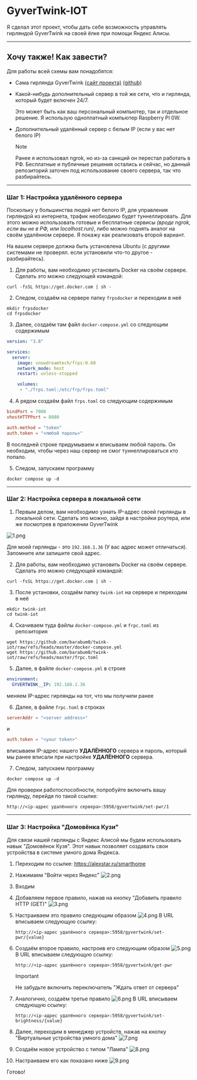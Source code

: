 # GyverTwink-IOT

Я сделал этот проект, чтобы дать себе возможность управлять гирляндой GyverTwink на своей ёлке при помощи Яндекс Алисы.

---

## Хочу также! Как завести?

Для работы всей схемы вам понадобятся:
- Сама гирлянда GyverTwink [(сайт проекта)](https://alexgyver.ru/gyvertwink/) [(github)](https://github.com/AlexGyver/GyverTwink)
- Какой-нибудь дополнительный сервер в той же сети, что и гирлянда, который будет включен 24/7. 

  Это может быть как ваш персональный компьютер, так и отдельное решение. Я использую одноплатный компьютер Raspberry PI 0W.
- Дополнительный удалённый сервер с белым IP (если у вас нет белого IP)
  > [!NOTE]  
  > Ранее я использовал ngrok, но из-за санкций он перестал работать в РФ. Бесплатные и публичные решения остались и сейчас, но данный репозиторий заточен под использование своего сервера, так что разбирайтесь. 

---

### Шаг 1: Настройка удалённого сервера

Поскольку у большинства людей нет белого IP, для управления гирляндой из интернета, трафик необходимо будет туннеллировать.
Для этого можно использовать готовые и бесплатные сервисы _(вроде ngrok, если вы не в РФ, или localhost.run)_, либо можно поднять аналог на своём удалённом сервере. Я покажу как реализовать второй вариант.

На вашем сервере должна быть установлена Ubuntu (с другими системами не проверял. если установили что-то другое - разбирайтесь).

1. Для работы, вам необходимо установить Docker на своём сервере. Сделать это можно следующей командой:
```shell
curl -fsSL https://get.docker.com | sh -
```

2. Следом, создаём на сервере папку `frpsdocker` и переходим в неё
```shell
mkdir frpsdocker
cd frpsdocker
```

3. Далее, создаём там файл `docker-compose.yml` со следующим содержимым
```yaml
version: "3.8"

services:
  server:
    image: snowdreamtech/frps:0.60
    network_mode: host
    restart: unless-stopped

    volumes:
     - "./frps.toml:/etc/frp/frps.toml"
```

4. А рядом создаём файл `frps.toml` со следующим содержимым
```toml
bindPort = 7000
vhostHTTPPort = 8080

auth.method = "token"
auth.token = "<любой пароль>"
```

В последней строке придумываем и вписываем любой пароль. Он необходим, чтобы через наш сервер не смог туннеллироваться кто попало.

5. Следом, запускаем программу
```shell
docker compose up -d
```

---

### Шаг 2: Настройка сервера в локальной сети
1. Первым делом, вам необходимо узнать IP-адрес своей гирлянды в локальной сети. Сделать это можно, зайдя в настройки роутера, или же посмотрев в приложении GyverTwink

![1.png](readme-imgs/1.png)

Для моей гирлянды - это `192.168.1.36` (У вас адрес может отличаться). Запомните или запишите свой адрес.

2. Для работы, вам необходимо установить Docker на своём сервере. Сделать это можно следующей командой:
```shell
curl -fsSL https://get.docker.com | sh -
```

3. После установки, создаём папку `twink-iot` на сервере и переходим в неё
```shell
mkdir twink-iot
cd twink-iot
```

4. Скачиваем туда файлы `docker-compose.yml` и `frpc.toml` из репозитория
```shell
wget https://github.com/barabum0/twink-iot/raw/refs/heads/master/docker-compose.yml
wget https://github.com/barabum0/twink-iot/raw/refs/heads/master/frpc.toml
```

5. Далее, в файле `docker-compose.yml` в строке
```yaml
environment:
  GYVERTWINK__IP: 192.168.1.36
```
меняем IP-адрес гирлянды на тот, что мы получили ранее

6. Далее, в файле `frpc.toml` в строках
```toml
serverAddr = "<server address>"
```
и
```toml
auth.token = "<your token>"
```
вписываем IP-адрес нашего **УДАЛЁННОГО** сервера и пароль, который мы ранее вписали при настройке **УДАЛЁННОГО** сервера.

7. Следом, запускаем программу
```shell
docker compose up -d
```

Для проверки работоспособности, попробуйте включить вашу гирлянду, перейдя по такой ссылке:
```text
http://<ip-адрес удалённого сервера>:5958/gyvertwink/set-pwr/1
```

---

### Шаг 3: Настройка "Домовёнка Кузи"

Для связи нашей гирлянды с Яндекс Алисой мы будем использовать навык "Домовёнок Кузя". Этот навык позволяет создавать свои устройства в системе умного дома Яндекса.

1. Переходим по ссылке: https://alexstar.ru/smarthome

2. Нажимаем "Войти через Яндекс"
![2.png](readme-imgs/2.png)

3. Входим
4. Добавляем первое правило, нажав на кнопку "Добавить правило HTTP (GET)"
![3.png](readme-imgs/3.png)
5. Настраиваем это правило следующим образом
![4.png](readme-imgs/4.png)
В URL вписываем следующую ссылку:
    ```text
    http://<ip-адрес удалённого сервера>:5958/gyvertwink/set-pwr/{value}
    ```
6. Создаём второе правило, настроив его следующим образом
![5.png](readme-imgs/5.png)
В URL вписываем следующую ссылку:
    ```text
    http://<ip-адрес удалённого сервера>:5958/gyvertwink/get-pwr
    ```
    > [!IMPORTANT]  
    > Не забудьте включить переключатель "Ждать ответ от сервера"
7. Аналогично, создаём третье правило
![6.png](readme-imgs/6.png)
В URL вписываем следующую ссылку:
    ```text
    http://<ip-адрес удалённого сервера>:5958/gyvertwink/set-brightness/{value}
    ```
8. Далее, переходим в менеджер устройств, нажав на кнопку "Виртуальные устройства умного дома"
![7.png](readme-imgs/7.png)
9. Создаём новое устройство с типом "Лампа"
![8.png](readme-imgs/8.png)
10. Настраиваем его как показано ниже
![9.png](readme-imgs/9.png)

Готово!
